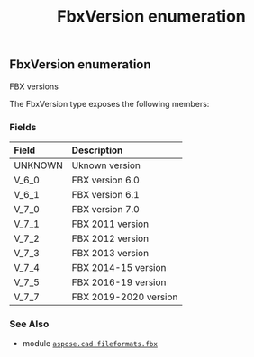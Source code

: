 ﻿---
title: FbxVersion enumeration
second_title: Aspose.CAD for Python via .NET API References
description: 
type: docs
weight: 30
url: /python-net/aspose.cad.fileformats.fbx/fbxversion/
is_root: false
---

## FbxVersion enumeration

FBX versions



The FbxVersion type exposes the following members:

### Fields
| Field | Description |
| :- | :- |
| UNKNOWN | Uknown version |
| V_6_0 | FBX version 6.0 |
| V_6_1 | FBX version 6.1 |
| V_7_0 | FBX version 7.0 |
| V_7_1 | FBX 2011 version |
| V_7_2 | FBX 2012 version |
| V_7_3 | FBX 2013 version |
| V_7_4 | FBX 2014-15 version |
| V_7_5 | FBX 2016-19 version |
| V_7_7 | FBX 2019-2020 version |



### See Also
* module [`aspose.cad.fileformats.fbx`](..)
